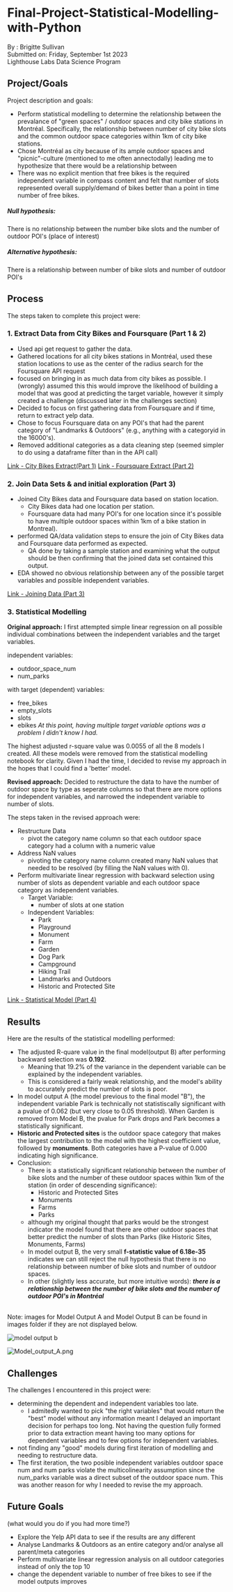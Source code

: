 # Final-Project-Statistical-Modelling-with-Python
By : Brigitte Sullivan <br>
Submitted on: Friday, September 1st 2023<br>
Lighthouse Labs Data Science Program <br>

## Project/Goals
Project description and goals: 

* Perform statistical modelling to determine the relationship between the prevalance of "green spaces" / outdoor spaces and city bike stations in Montréal. Specifically, the relationship between number of city bike slots and the common outdoor space categories within 1km of city bike stations. 
* Chose Montréal as city because of its ample outdoor spaces and "picnic"-culture (mentioned to me often annectodally) leading me to hypothesize that there would be a relationship between 
* There was no explicit mention that free bikes is the required independent variable in compass content and felt that number of slots represented overall supply/demand of bikes better than a point in time number of free bikes.

##### **Null hypothesis:** 
There is no relationship between the number bike slots and the number of outdoor POI's (place of interest)

##### **Alternative hypothesis:** 
There is a relationship between number of bike slots and number of outdoor POI's

## Process

The steps taken to complete this project were: 

### 1. Extract Data from City Bikes and Foursquare (Part 1 & 2) 
* Used api get request to gather the data. 
* Gathered locations for all city bikes stations in Montréal, used these station locations to use as the center of the radius search for the Foursquare API request 
* focused on bringing in as much data from city bikes as possible. I (wrongly) assumed this this would improve the likelihood of building a model that was good at predicting the target variable, however it simply created a challenge (discussed later in the challenges section)
* Decided to focus on first gathering data from Foursquare and if time, return to extract yelp data. 
* Chose to focus Foursquare data on any POI's that had the parent category of "Landmarks & Outdoors" (e.g., anything with a categoryid in the 16000's). 
* Removed additional categories as a data cleaning step (seemed simpler to do using a dataframe filter than in the API call)

[Link - City Bikes Extract(Part 1)](https://github.com/brigittesullivan/w12-statistical-modelling-project/blob/main/notebooks/1_city_bikes.ipynb)
[Link - Foursquare Extract (Part 2)](https://github.com/brigittesullivan/w12-statistical-modelling-project/blob/main/notebooks/2_yelp_foursquare_EDA.ipynb)


### 2. Join Data Sets & and initial exploration (Part 3) 

* Joined City Bikes data and Foursquare data based on station location. 
    * City Bikes data had one location per station. 
    * Foursquare data had many POI's for one location since it's possible to have multiple outdoor spaces within 1km of a bike station in Montreal).
* performed QA/data validation steps to ensure the join of City Bikes data and Foursquare data performed as expected. 
    * QA done by taking a sample station and examining what the output should be then confirming that the joined data set contained this output.
* EDA showed no obvious relationship between any of the possible target variables and possible independent variables. 

[Link - Joining Data (Part 3)](https://github.com/brigittesullivan/w12-statistical-modelling-project/blob/main/notebooks/3_joining_data.ipynb)

### 3. Statistical Modelling

**Original approach:** I first attempted simple linear regression on all possible individual combinations between the independent variables and the target variables.  

independent variables:
* outdoor_space_num
* num_parks

with target (dependent) variables:
* free_bikes
* empty_slots
* slots
* ebikes
*At this point, having multiple target variable options was a problem I didn't know I had.*

The highest adjusted r-square value was 0.0055 of all the 8 models I created. All these models were removed from the statistical modelling notebook for clarity. 
Given I had the time, I decided to revise my approach in the hopes that I could find a 'better' model.

**Revised approach:** Decided to restructure the data to have the number of outdoor space by type as seperate columns so that there are more options for independent variables, and narrowed the independent variable to number of slots. 

The steps taken in the revised approach were: 
* Restructure Data
    * pivot the category name column so that each outdoor space category had a column with a numeric value
* Address NaN values
    * pivoting the category name column created many NaN values that needed to be resolved (by filling the NaN values with 0). 
* Perform multivariate linear regression with backward selection using number of slots as dependent variable and each outdoor space category as independent variables. 
    * Target Variable: 
        * number of slots at one station
    * Independent Variables: 
        * Park
        * Playground
        * Monument
        * Farm
        * Garden
        * Dog Park
        * Campground
        * Hiking Trail
        * Landmarks and Outdoors
        * Historic and Protected Site

[Link - Statistical Model (Part 4)](https://github.com/brigittesullivan/w12-statistical-modelling-project/blob/main/notebooks/4_model_building.ipynb)

## Results
Here are the results of the statistical modelling performed: 

* The adjusted R-quare value in the final model(output B) after performing backward selection was **0.192**. 
    * Meaning that 19.2% of the variance in the dependent variable can be explained by the independent variables. 
    * This is considered a fairly weak relationship, and the model's ability to accurately predict the number of slots is poor. 
* In model output A (the model previous to the final model "B"), the independent variable Park is technically not statistiscally significant with a pvalue of 0.062 (but very close to 0.05 threshold). When Garden is removed from Model B, the pvalue for Park drops and Park becomes a statistically significant.
* **Historic and Protected sites** is the outdoor space category that makes the largest contribution to the model with the highest coefficient value, followed by **monuments**. Both categories have a P-value of 0.000 indicating high significance.
* Conclusion: 
    * There is a statistically significant relationship between the number of bike slots and the number of these outdoor spaces within 1km of the station (in order of descending significance): 
        * Historic and Protected Sites
        * Monuments
        * Farms
        * Parks
    * although my original thought that parks would be the strongest indicator the model found that there are other outdoor spaces that better predict the number of slots than Parks (like Historic Sites, Monuments, Farms)
     * In model output B, the very small **f-statistic value of 6.18e-35** indicates we can still reject the null hypothesis that there is no relationship between number of bike slots and number of outdoor spaces.
     * In other (slightly less accurate, but more intuitive words): ***there is a relationship between the number of bike slots and the number of outdoor POI's in Montréal***

</br>Note: images for Model Output A and Model Output B can be found in images folder if they are not displayed below.  </br>

![model output b](https://github.com/brigittesullivan/w12-statistical-modelling-project/blob/643beb8d3caf8ecdb4a7b06a1176b9e15479a99b/images/Model%20Output%20B%20(final%20model).png)</br>

![Model_output_A.png](https://github.com/brigittesullivan/w12-statistical-modelling-project/blob/643beb8d3caf8ecdb4a7b06a1176b9e15479a99b/images/Model%20Output%20A.png)

## Challenges 

The challenges I encountered in this project were: 

* determining the dependent and independent variables too late. 
    * I admitedly wanted to pick "the right variables" that would return the "best" model without any information meant I delayed an important decision for perhaps too long. Not having the question fully formed prior to data extraction meant having too many options for dependent variables and to few options for independent variables. 
* not finding any "good" models during first iteration of modelling and needing to restructure data. 
* The first iteration, the two posible independent variables outdoor space num and num parks violate the multicolinearity assumption since the num_parks variable was a direct subset of the outdoor space num. This was another reason for why I needed to revise the my approach. 

## Future Goals
(what would you do if you had more time?)
* Explore the Yelp API data to see if the results are any different
* Analyse Landmarks & Outdoors as an entire category and/or analyse all parent/meta categories 
* Perform multivariate linear regression analysis on all outdoor categories instead of only the top 10
* change the dependent variable to number of free bikes to see if the model outputs improves